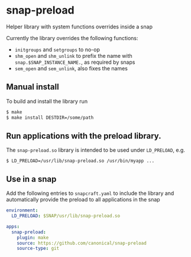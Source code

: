 # snap-preload

Helper library with system functions overrides inside a snap

Currently the library overrides the following functions:

- `initgroups` and `setgroups` to no-op
- `shm_open` and `shm_unlink` to prefix the name with
  `snap.$SNAP_INSTANCE_NAME.`, as required by snaps
- `sem_open` and `sem_unlink`, also fixes the names


## Manual install

To build and install the library run

```sh
$ make
$ make install DESTDIR=/some/path
```


## Run applications with the preload library.

The `snap-preload.so` library is intended to be used under `LD_PRELOAD`, e.g.

```
$ LD_PRELOAD=/usr/lib/snap-preload.so /usr/bin/myapp ...
```


## Use in a snap

Add the following entries to `snapcraft.yaml` to include the library and
automatically provide the preload to all applications in the snap

```yaml
environment:
  LD_PRELOAD: $SNAP/usr/lib/snap-preload.so

apps:
  snap-preload:
    plugin: make
    source: https://github.com/canonical/snap-preload
    source-type: git
```
